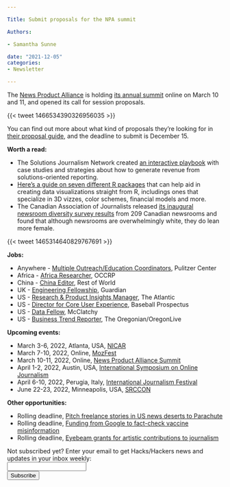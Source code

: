 ```yaml
---

Title: Submit proposals for the NPA summit

Authors: 

- Samantha Sunne

date: "2021-12-05" 
categories: 
- Newsletter 

---
```


The [News Product Alliance](https://newsproduct.org/) is holding [its annual summit](https://newsproduct.org/summit) online on March 10 and 11, and opened its call for session proposals.

{{< tweet 1466534390326956035 >}}

You can find out more about what kind of proposals they’re looking for in [their proposal guide](https://newsproduct.org/summit/proposal-guide), and the deadline to submit is December 15. 

**Worth a read:**



* The Solutions Journalism Network created [an interactive playbook](https://learninglab.solutionsjournalism.org/en/courses/revenue-playbook) with case studies and strategies about how to generate revenue from solutions-oriented reporting. 
* [Here’s a guide on seven different R packages](https://towardsdatascience.com/the-7-r-packages-you-should-be-using-for-data-visualisation-e29010cefe51) that can help aid in creating data visualizations straight from R, includings ones that specialize in 3D vizzes, color schemes, financial models and more. 
* The Canadian Association of Journalists released [its inaugural newsroom diversity survey results](https://www.niemanlab.org/2021/12/overwhelmingly-white-but-leaning-female-see-the-results-of-the-canadian-association-of-journalists-inaugural-diversity-survey/) from 209 Canadian newsrooms and found that although newsrooms are overwhelmingly white, they do lean more female.

{{< tweet 1465314640829767691 >}}

**Jobs:**



* Anywhere - [Multiple Outreach/Education Coordinators](https://pulitzercenter.org/about/employment-opportunities), Pulitzer Center
* Africa - [Africa Researcher](https://www.occrp.org/en/occrp-jobs/africa-researcher), OCCRP
* China - [China Editor](https://talkingbiznews.com/biz-news-help-wanted/rest-of-world-seeks-a-china-editor-2/), Rest of World
* UK - [Engineering Fellowship](https://www.theguardian.com/info/2021/nov/26/guardian-software-engineering-fellowship-2022-apply-now), Guardian
* US - [Research & Product Insights Manager](https://atlanticmedia.wd1.myworkdayjobs.com/en-US/Careers/job/New-York/Manager--Research---Product-Insights_R345), The Atlantic
* US - [Director for Core User Experience](https://www.baseballprospectus.com/jobs/), Baseball Prospectus
* US - [Data Fellow](https://jobs.jobvite.com/mcclatchy/job/otJDhfwQ), McClatchy
* US - [Business Trend Reporter](https://recruiting.adp.com/srccar/public/nghome.guid?c=2171807&d=AdvanceLocalExternalCareerSite&prc=RMPOD4&r=5000794067606#/), The Oregonian/OregonLive

**Upcoming events:**



* March 3-6, 2022, Atlanta, USA, [NICAR](https://www.ire.org/submit-your-ideas-for-nicar22-and-sign-up-for-conference-emails/)
* March 7-10, 2022, Online, [MozFest](mozillafestival.org/en/)
* March 10-11, 2022, Online, [News Product Alliance Summit](https://newsproduct.org/summit)
* April 1-2, 2022, Austin, USA, [International Symposium on Online Journalism](https://isoj.org/)
* April 6-10, 2022, Perugia, Italy, [International Journalism Festival](https://www.journalismfestival.com/)
* June 22-23, 2022, Minneapolis, USA, [SRCCON](https://srccon.org)

**Other opportunities:**



* Rolling deadline, [Pitch freelance stories in US news deserts to Parachute](https://parachutemagazine.com/)
* Rolling deadline, [Funding from Google to fact-check vaccine misinformation](https://blog.google/outreach-initiatives/google-news-initiative/open-fund-projects-debunking-vaccine-misinformation/)
* Rolling deadline, [Eyebeam grants for artistic contributions to journalism](https://www.eyebeam.org/eyebeam-center-for-the-future-of-journalism/)

<div id="mc_embed_signup"><form id="mc-embedded-subscribe-form" class="validate" action="//hackshackers.us1.list-manage.com/subscribe/post?u=c56f2e53d5ed6ef87f8aaa75c&amp;id=fb2bc6f10b" method="post" name="mc-embedded-subscribe-form" novalidate="" target="_blank">

<div id="mc_embed_signup_scroll">

<div class="mc-field-group"><label for="mce-EMAIL">Not subscribed yet? Enter your email to get Hacks/Hackers news and updates in your inbox weekly:  </label></div>

<div class="mc-field-group"><input id="mce-EMAIL" class="required email" name="EMAIL" type="email" value="" /></div>

<!-- real people should not fill this in and expect good things - do not remove this or risk form bot signups-->

<div style="position: absolute; left: -5000px;"><input tabindex="-1" name="b_c56f2e53d5ed6ef87f8aaa75c_fb2bc6f10b" type="text" value="" /></div>

<div class="clear"><input id="mc-embedded-subscribe" class="button" name="subscribe" type="submit" value="Subscribe" /></div>

</div>

</form></div>

<!--End mc_embed_signup-->

<meta name="twitter:card" content="summary">

<meta name="twitter:image:src" content="https://hackshackers.com/content-images/about/hackshackers_logomark.png">
